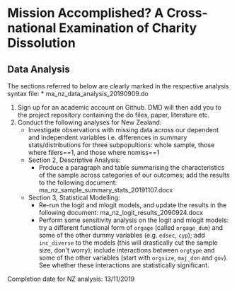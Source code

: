# Mission Accomplished? A Cross-national Examination of Charity Dissolution

## Data Analysis

The sections referred to below are clearly marked in the respective analysis syntax file:
	* ma_nz_data_analysis_20190909.do
	
1. Sign up for an academic account on Github. DMD will then add you to the project repository containing the do files, paper, literature etc.
2. Conduct the following analyses for New Zealand:
	* Investigate observations with missing data across our dependent and independent variables i.e. differences in summary stats/distributions for three subpopultions: whole sample, those where filers==1, and those where nomiss==1
	* Section 2, Descriptive Analysis:
		* Produce a paragraph and table summarising the characteristics of the sample across categories of our outcomes; add the results to the following document: ma_nz_sample_summary_stats_20191107.docx
	* Section 3, Statistical Modelling:
		* Re-run the logit and mlogit models, and update the results in the following document: ma_nz_logit_results_2090924.docx
		* Perform some sensitivity analysis on the logit and mlogit models: try a different functional form of ```orgage``` (called ```orgage_dum```) and some of the other dummy variables (e.g. ```edsec```, ```cyp```); add ```inc_diverse``` to the models (this will drastically cut the sample size, don't worry); include interactions between ```orgtype``` and some of the other variables (start with ```orgsize```, ```maj_don``` and ```gov```). See whether these interactions are statistically significant.

Completion date for NZ analysis: 13/11/2019
